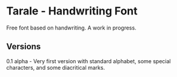 # Tarale - Handwriting Font

Free font based on handwriting. A work in progress.

Versions
--------

0.1 alpha - Very first version with standard alphabet, some special characters, and some diacritical marks.
